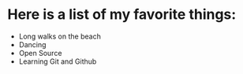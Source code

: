 # Here is a list of my favorite things:
- Long walks on the beach
- Dancing
- Open Source
- Learning Git and Github
